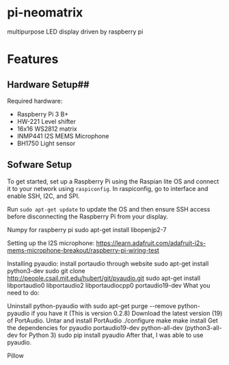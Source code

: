 # pi-neomatrix
multipurpose LED display driven by raspberry pi
# Features
## Hardware Setup##
Required hardware:

- Raspberry Pi 3 B+
- HW-221 Level shifter
- 16x16 WS2812 matrix
- INMP441 I2S MEMS Microphone
- BH1750 Light sensor 

## Sofware Setup ##
To get started, set up a Raspberry Pi using the Raspian lite OS and connect it to your network using `raspiconfig`. In raspiconfig, go to interface and enable SSH, I2C, and SPI. 

Run `sudo apt-get update` to update the OS and then ensure SSH access before disconnecting the Raspberry Pi from your display. 

Numpy for raspberry pi
sudo apt-get install libopenjp2-7

Setting up the I2S microphone:
https://learn.adafruit.com/adafruit-i2s-mems-microphone-breakout/raspberry-pi-wiring-test

Installing pyaudio:
install portaudio through website
sudo apt-get install python3-dev
sudo git clone http://people.csail.mit.edu/hubert/git/pyaudio.git
sudo apt-get install libportaudio0 libportaudio2 libportaudiocpp0 portaudio19-dev
What you need to do:

Uninstall python-pyaudio with sudo apt-get purge --remove python-pyaudio if you have it (This is version 0.2.8)
Download the latest version (19) of PortAudio.
Untar and install PortAudio
./configure
make
make install
Get the dependencies for pyaudio
portaudio19-dev
python-all-dev (python3-all-dev for Python 3)
sudo pip install pyaudio
After that, I was able to use pyaudio.

Pillow

